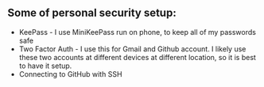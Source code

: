## Some of personal security setup:

- KeePass - I use MiniKeePass run on phone, to keep all of my passwords safe
- Two Factor Auth - I use this for Gmail and Github account. I likely use these two accounts at different devices at different location, so it is best to have it setup.
- Connecting to GitHub with SSH